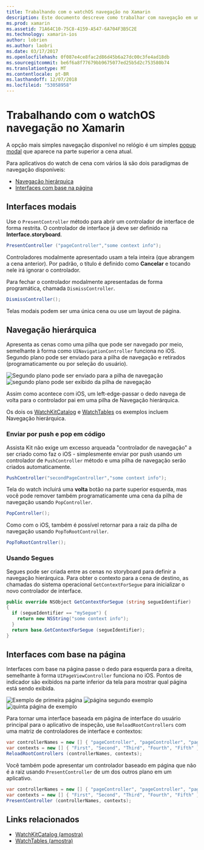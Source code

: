 ```yaml
---
title: Trabalhando com o watchOS navegação no Xamarin
description: Este documento descreve como trabalhar com navegação em um aplicativo do watchOS. Ele aborda as interfaces modais, navegação hierárquica e interfaces com base na página.
ms.prod: xamarin
ms.assetid: 71A64C10-75C8-4159-A547-6A704F3B5C2E
ms.technology: xamarin-ios
author: lobrien
ms.author: laobri
ms.date: 03/17/2017
ms.openlocfilehash: 0f087e4ce8fac2d86d45b6a27dc00c3fe4ad18db
ms.sourcegitcommit: be6f6a8f77679bb9675077ed25b5d2c753580b74
ms.translationtype: MT
ms.contentlocale: pt-BR
ms.lasthandoff: 12/07/2018
ms.locfileid: "53058958"
---
```

# <a name="working-with-watchos-navigation-in-xamarin"></a>Trabalhando com o watchOS navegação no Xamarin

A opção mais simples navegação disponível no relógio é um simples [popup modal](#modal) que aparece na parte superior a cena atual.

Para aplicativos do watch de cena com vários lá são dois paradigmas de navegação disponíveis:

- [Navegação hierárquica](#Hierarchical_Navigation)
- [Interfaces com base na página](#Page-Based_Interfaces)

<a name="modal"/>

## <a name="modal-interfaces"></a>Interfaces modais

Use o `PresentController` método para abrir um controlador de interface de forma restrita. O controlador de interface já deve ser definido na **Interface.storyboard**.

```csharp
PresentController ("pageController","some context info");
```

Controladores modalmente apresentado usam a tela inteira (que abrangem a cena anterior). Por padrão, o título é definido como **Cancelar** e tocando nele irá ignorar o controlador.

Para fechar o controlador modalmente apresentadas de forma programática, chamada `DismissController`.

```csharp
DismissController();
```

Telas modais podem ser uma única cena ou use um layout de página.

<a name="Hierarchical_Navigation"/>

## <a name="hierarchical-navigation"></a>Navegação hierárquica

Apresenta as cenas como uma pilha que pode ser navegado por meio, semelhante à forma como `UINavigationController` funciona no iOS. Segundo plano pode ser enviado para a pilha de navegação e retirados (programaticamente ou por seleção do usuário).

![](navigation-images/hierarchy-1.png "Segundo plano pode ser enviado para a pilha de navegação") ![](navigation-images/hierarchy-2.png "segundo plano pode ser exibido da pilha de navegação")

Assim como acontece com iOS, um left-edge-passar o dedo navega de volta para o controlador pai em uma pilha de Navegação hierárquica.

Os dois os [WatchKitCatalog](https://developer.xamarin.com/samples/WatchKitCatalog) e [WatchTables](https://developer.xamarin.com/samples/WatchTables) os exemplos incluem Navegação hierárquica.

### <a name="pushing-and-popping-in-code"></a>Enviar por push e pop em código

Assista Kit não exige um excesso arqueada "controlador de navegação" a ser criado como faz o iOS - simplesmente enviar por push usando um controlador de `PushController` método e uma pilha de navegação serão criados automaticamente.

```csharp
PushController("secondPageController","some context info");
```

Tela do watch incluirá uma **volta** botão na parte superior esquerda, mas você pode remover também programaticamente uma cena da pilha de navegação usando `PopController`.

```csharp
PopController();
```

Como com o iOS, também é possível retornar para a raiz da pilha de navegação usando `PopToRootController`.

```csharp
PopToRootController();
```

### <a name="using-segues"></a>Usando Segues

Segues pode ser criada entre as cenas no storyboard para definir a navegação hierárquica. Para obter o contexto para a cena de destino, as chamadas do sistema operacional `GetContextForSegue` para inicializar o novo controlador de interface.

```csharp
public override NSObject GetContextForSegue (string segueIdentifier)
{
  if (segueIdentifier == "mySegue") {
    return new NSString("some context info");
  }
  return base.GetContextForSegue (segueIdentifier);
}
```
<a name="Page-Based_Interfaces"/>

## <a name="page-based-interfaces"></a>Interfaces com base na página

Interfaces com base na página passe o dedo para esquerda para a direita, semelhante à forma `UIPageViewController` funciona no iOS. Pontos de indicador são exibidos na parte inferior da tela para mostrar qual página está sendo exibida.

![](navigation-images/paged-1.png "Exemplo de primeira página") ![](navigation-images/paged-2.png "página segundo exemplo") ![](navigation-images/paged-5.png "quinta página de exemplo")


Para tornar uma interface baseada em página de interface do usuário principal para o aplicativo de inspeção, use `ReloadRootControllers` com uma matriz de controladores de interface e contextos:

```csharp
var controllerNames = new [] { "pageController", "pageController", "pageController", "pageController", "pageController" };
var contexts = new [] { "First", "Second", "Third", "Fourth", "Fifth" };
ReloadRootControllers (controllerNames, contexts);
```

Você também pode apresentar um controlador baseado em página que não é a raiz usando `PresentController` de um dos outros plano em um aplicativo.

```csharp
var controllerNames = new [] { "pageController", "pageController", "pageController", "pageController", "pageController" };
var contexts = new [] { "First", "Second", "Third", "Fourth", "Fifth" };
PresentController (controllerNames, contexts);
```



## <a name="related-links"></a>Links relacionados

- [WatchKitCatalog (amostra)](https://developer.xamarin.com/samples/monotouch/watchOS/WatchKitCatalog/)
- [WatchTables (amostra)](https://developer.xamarin.com//samples/monotouch/watchOS/WatchTables/)
